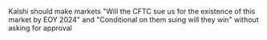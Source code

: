 Kalshi should make markets "Will the CFTC sue us for the existence of this market by EOY 2024" and "Conditional on them suing will they win" without asking for approval

